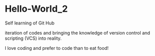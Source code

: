 # Hello-World_2
Self learning of Git Hub

iteration of codes and bringing the knowledge of version control and scripting (VCS) into reality.

I love coding and prefer to code than to eat food!
